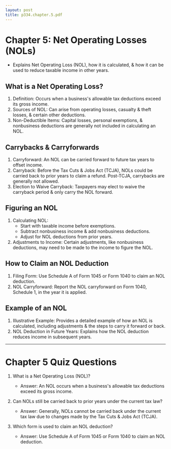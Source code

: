 ```yaml
---
layout: post
title: p334.chapter.5.pdf
--- 
```


# Chapter 5: Net Operating Losses (NOLs)

- Explains Net Operating Loss (NOL), how it is calculated, & how it can be used to reduce taxable income in other years.

## What is a Net Operating Loss?

1. Definition: Occurs when a business's allowable tax deductions exceed its gross income.
2. Sources of NOL: Can arise from operating losses, casualty & theft losses, & certain other deductions.
3. Non-Deductible Items: Capital losses, personal exemptions, & nonbusiness deductions are generally not included in calculating an NOL.

## Carrybacks & Carryforwards

1. Carryforward: An NOL can be carried forward to future tax years to offset income.
2. Carryback: Before the Tax Cuts & Jobs Act (TCJA), NOLs could be carried back to prior years to claim a refund. Post-TCJA, carrybacks are generally not allowed.
3. Election to Waive Carryback: Taxpayers may elect to waive the carryback period & only carry the NOL forward.

## Figuring an NOL

1. Calculating NOL:  
   - Start with taxable income before exemptions.
   - Subtract nonbusiness income & add nonbusiness deductions.
   - Adjust for NOL deductions from prior years.
2. Adjustments to Income: Certain adjustments, like nonbusiness deductions, may need to be made to the income to figure the NOL.

## How to Claim an NOL Deduction

1. Filing Form: Use Schedule A of Form 1045 or Form 1040 to claim an NOL deduction.
2. NOL Carryforward: Report the NOL carryforward on Form 1040, Schedule 1, in the year it is applied.

## Example of an NOL

1. Illustrative Example: Provides a detailed example of how an NOL is calculated, including adjustments & the steps to carry it forward or back.
2. NOL Deduction in Future Years: Explains how the NOL deduction reduces income in subsequent years.

---

# Chapter 5 Quiz Questions

1. What is a Net Operating Loss (NOL)?
   - Answer: An NOL occurs when a business's allowable tax deductions exceed its gross income.

2. Can NOLs still be carried back to prior years under the current tax law?
   - Answer: Generally, NOLs cannot be carried back under the current tax law due to changes made by the Tax Cuts & Jobs Act (TCJA).

3. Which form is used to claim an NOL deduction?
   - Answer: Use Schedule A of Form 1045 or Form 1040 to claim an NOL deduction.
